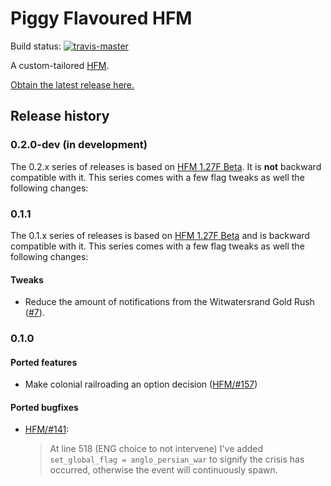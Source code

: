 Piggy Flavoured HFM
===================

Build status:
[![travis-master][travis-master-image]](https://travis-ci.org/moretrim/PFH/branches)

[travis-master-image]: https://travis-ci.org/moretrim/PFH.svg?branch=master

A custom-tailored [HFM].

[HFM]: https://github.com/SighPie/HFM

[Obtain the latest release here.][RELEASE]

[RELEASE]: https://github.com/moretrim/PFH/releases/latest

Release history
---------------

### 0.2.0-dev (in development)

The 0.2.x series of releases is based on [HFM 1.27F Beta]. It is **not** backward compatible with it. This series comes
with a few flag tweaks as well the following changes:

### 0.1.1

The 0.1.x series of releases is based on [HFM 1.27F Beta] and is backward compatible with it. This series comes with a
few flag tweaks as well the following changes:

[HFM 1.27F Beta]: https://github.com/SighPie/HFM/tree/38ca75c40063e08cbf696140e0ea68d76e6ace9d

#### Tweaks

- Reduce the amount of notifications from the Witwatersrand Gold Rush ([#7]).

[#7]: https://github.com/moretrim/PFH/pull/7

### 0.1.0

#### Ported features

- Make colonial railroading an option decision ([HFM/#157])

[HFM/#157]: https://github.com/SighPie/HFM/pull/157

#### Ported bugfixes

- [HFM/#141]\:

  > At line 518 (ENG choice to not intervene) I've added `set_global_flag = anglo_persian_war` to signify the crisis has
  > occurred, otherwise the event will continuously spawn.

[HFM/#141]: https://github.com/SighPie/HFM/pull/141
